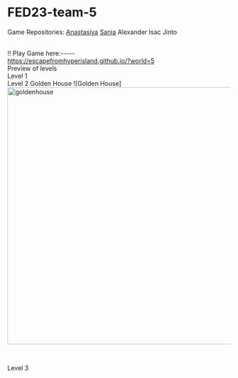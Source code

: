 # FED23-team-5
Game Repositories:
<a href="https://escapefromhyperisland.github.io/FED23-team-5/Anastasiya/index.html">Anastasiya</a>
<a href="https://escapefromhyperisland.github.io/FED23-team-5/Sania/index.html">Sania</a>
Alexander
Isac
Jinto
<br />
<br />

!! Play Game here:*-----*
<br />
https://escapefromhyperisland.github.io/?world=5
<br />
Preview of levels
<br />
Level 1
<br />
Level 2 Golden House
![Golden House]<img width="580" alt="goldenhouse" src="https://user-images.githubusercontent.com/90827790/173333614-d59f47eb-2ed8-4042-82b8-7fe50ab7b7ef.png">

<br />

Level 3
